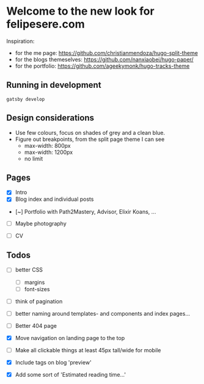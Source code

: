 # Welcome to the new look for felipesere.com

Inspiration:
* for the me page: https://github.com/christianmendoza/hugo-split-theme
* for the blogs themeselves: https://github.com/nanxiaobei/hugo-paper/
* for the portfolio: https://github.com/ageekymonk/hugo-tracks-theme

## Running in development
`gatsby develop`


## Design considerations

* Use few colours, focus on shades of grey and a clean blue.
* Figure out breakpoints, from the split page theme I can see
  * max-width:  800px
  * max-width: 1200px
  * no limit

## Pages

- [x] Intro
- [x] Blog index and individual posts
- [~] Portfolio with Path2Mastery, Advisor, Elixir Koans, ...
- [ ] Maybe photography
- [ ] CV


## Todos

- [ ] better CSS
  - [ ] margins
  - [ ] font-sizes
- [ ] think of pagination
- [ ] better naming around templates- and components and index pages...
- [ ] Better 404 page
- [x] Move navigation on landing page to the top
- [ ] Make all clickable things at least 45px tall/wide for mobile
- [x] Include tags on blog 'preview'
- [x] Add some sort of 'Estimated reading time...'

